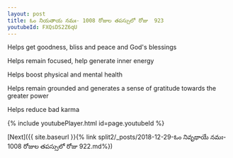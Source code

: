 ```yaml
---
layout: post
title: ఓం నియతాయ నమః- 1008 రోజుల తపస్సులో రోజు  923
youtubeId: FXQsDS2Z6qU
---
```

 
 
Helps get goodness, bliss and peace and God's blessings
 
Helps remain focused, help generate inner energy 
 
Helps boost physical and mental health 
 
Helps remain grounded and generates a sense of gratitude towards the greater power 
 
Helps reduce bad karma
 
 
 
 


{% include youtubePlayer.html id=page.youtubeId %}
 
[Next]({{ site.baseurl }}{% link  split2/_posts/2018-12-29-ఓం నివృథాయే నమః- 1008 రోజుల తపస్సులో రోజు  922.md%})
 
